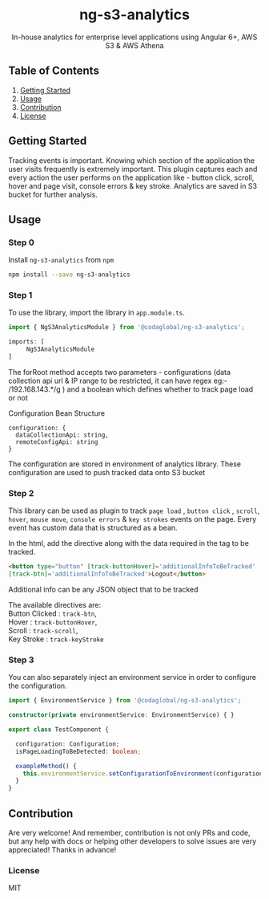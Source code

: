 <a>
  <h1 align="center">ng-s3-analytics</h1>
</a>

<p align="center">
In-house analytics for enterprise level applications using Angular 6+, AWS S3 & AWS Athena
</p>

## Table of Contents
1. [Getting Started](#getting-started)
2. [Usage](#usage)
3. [Contribution](#contribution)
4. [License](#license)

<a name="getting-started"></a>

## Getting Started

Tracking events is important. 
Knowing which section of the application the user visits frequently is extremely important. 
This plugin captures each and every action the user performs on the application like - button click, scroll, hover and page visit, console errors & key stroke. 
Analytics are saved in S3 bucket for further analysis.

<a name="usage"></a>

## Usage
### Step 0
Install `ng-s3-analytics` from `npm`
```bash
npm install --save ng-s3-analytics
```
### Step 1

 To use the library, import the library in  `app.module.ts`.

```typescript
import { NgS3AnalyticsModule } from '@codaglobal/ng-s3-analytics';

imports: [
     NgS3AnalyticsModule
]
```
The forRoot method accepts two parameters -  configurations (data collection api url & IP range to be restricted, it can have regex eg:- /192.168.143.*/g ) and a boolean which defines whether to track page load or not

Configuration Bean Structure

```TS
configuration: {
  dataCollectionApi: string,
  remoteConfigApi: string
}
```
The configuration are stored in environment of analytics library. These configuration are used to push tracked data onto S3 bucket

### Step 2

This library can be used as plugin to track `page load` , `button click` , `scroll`, `hover`, `mouse move`, `console errors` & `key strokes` events on the page.
Every event has custom data that is structured as a bean.


In the html, add the directive along with the data required in the tag to be tracked.

```html
<button type="button" [track-buttonHover]='additionalInfoToBeTracked'
[track-btn]='additionalInfoToBeTracked'>Logout</button>
```
Additional info can be any JSON object that to be tracked

The available directives are:<br>
Button Clicked : `track-btn`,<br>
Hover : `track-buttonHover`,<br>
Scroll : `track-scroll`,<br>
Key Stroke : `track-keyStroke`


### Step 3

You can also separately inject an environment service in order to configure the configuration.

```typescript
import { EnvironmentService } from '@codaglobal/ng-s3-analytics';

constructor(private environmentService: EnvironmentService) { }

export class TestComponent {

  configuration: Configuration;
  isPageLoadingToBeDetected: boolean;

  exampleMethod() {
    this.environmentService.setConfigurationToEnvironment(configuration, isPageLoadingToBeDetected);
  }
}

```


<a name="contribution"></a>

## Contribution

Are very welcome! And remember, contribution is not only PRs and code, but any help with docs or helping other developers to solve issues are very appreciated! Thanks in advance!


<a name="license"></a>

### License

MIT

